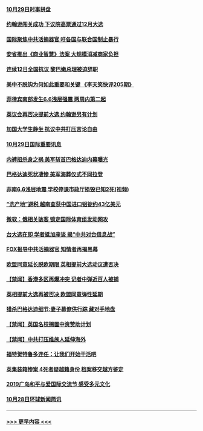 #### [10月29日时事拼盘](../pages/prog202/a102696210.md?t=10300011) 
#### [约翰逊闯关成功 下议院高票通过12月大选](../pages/prog202/a102696216.md?t=10300011) 
#### [国际聚焦中共活摘器官 吁各国与联合国制止暴行](../pages/prog202/a102696213.md?t=10300011) 
#### [安省推出《商业智慧》法案 大规模消减商家负担](../pages/prog202/a102696189.md?t=10300011) 
#### [连续12日全国抗议 黎巴嫩总理被迫辞职](../pages/prog202/a102696175.md?t=10300011) 
#### [美中不脱钩为何如此重要和关键 《李天笑快评205期》](../pages/prog202/a102696110.md?t=10300011) 
#### [菲律宾南部发生6.6浅层强震 两周内第二起](../pages/prog202/a102696082.md?t=10300011) 
#### [英议会再否决提前大选 约翰逊另有计划](../pages/prog202/a102696071.md?t=10300011) 
#### [加国大学生静坐 抗议中共打压言论自由](../pages/prog202/a102695885.md?t=10300011) 
#### [10月29日国际重要讯息](../pages/prog202/a102695876.md?t=10300011) 
#### [内裤招杀身之祸 美军斩首巴格达迪内幕曝光](../pages/prog202/a102695857.md?t=10300011) 
#### [巴格达迪死状凄惨 美军海葬仪式不同拉登](../pages/prog202/a102695767.md?t=10300011) 
#### [菲南6.6浅层地震 学校停课市政厅损毁已知2死(视频)](../pages/prog202/a102695654.md?t=10300011) 
#### [“洗产地”避税 越南查获中国进口铝锭约43亿美元](../pages/prog202/a102695724.md?t=10300011) 
#### [微软：俄相关骇客 锁定国际体育组发动网攻](../pages/prog202/a102695672.md?t=10300011) 
#### [台大选在即 学者抵加座谈 揭“中共对台信息战”](../pages/prog202/a102695628.md?t=10300011) 
#### [FOX报导中共活摘器官 知情者再揭黑幕](../pages/prog202/a102695440.md?t=10300011) 
#### [欧盟同意延长脱欧期限 英相提前大选动议遭否决](../pages/prog202/a102695535.md?t=10300011) 
#### [【禁闻】香港多区再爆冲突 记者中弹近百人被捕](../pages/prog202/a102695404.md?t=10300011) 
#### [英相提前大选再被否决 欧盟同意弹性延期](../pages/prog202/a102695508.md?t=10300011) 
#### [猎杀巴格达迪细节:妻子幕僚供行踪 藏对手地盘](../pages/prog202/a102695460.md?t=10300011) 
#### [【禁闻】英国名校搁置中资赞助计划](../pages/prog202/a102695456.md?t=10300011) 
#### [【禁闻】中共打压维族人延伸海外](../pages/prog202/a102695402.md?t=10300011) 
#### [福特贺特鲁多连任：让我们开始干活吧](../pages/prog202/a102695393.md?t=10300011) 
#### [英集装箱惨案 4死者疑越籍身份 档案移交越方鉴定](../pages/prog202/a102695363.md?t=10300011) 
#### [2019广岛和平与爱国际交流节 感受多元文化](../pages/prog202/a102695367.md?t=10300011) 
#### [10月28日环球新闻简讯](../pages/prog202/a102695269.md?t=10300011) 

----
#### [ >>> 更早内容 <<< ](../indexes/prog202-earlier.md)
